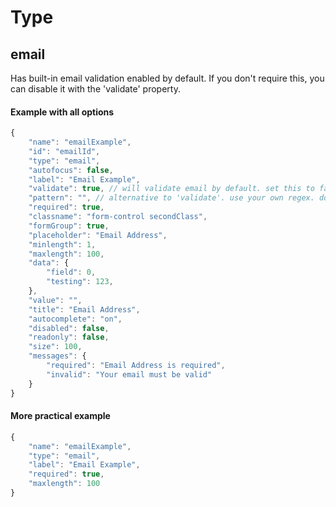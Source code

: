 # Type #
## email ##

Has built-in email validation enabled by default. If you don't require this, you can disable it with the 'validate' property.

#### Example with all options ####

```javascript
{
    "name": "emailExample",
    "id": "emailId",
    "type": "email",
    "autofocus": false,
    "label": "Email Example",
    "validate": true, // will validate email by default. set this to false to turn off automatic email validation
    "pattern": "", // alternative to 'validate'. use your own regex. don't use this with 'validate' - you'll have to escape some characters and omit the beginning/end forward slashes
    "required": true,
    "classname": "form-control secondClass",
    "formGroup": true,
    "placeholder": "Email Address",
    "minlength": 1,
    "maxlength": 100,
    "data": {
        "field": 0,
        "testing": 123,
    },
    "value": "",
    "title": "Email Address",
    "autocomplete": "on",
    "disabled": false,
    "readonly": false,
    "size": 100,
    "messages": {
        "required": "Email Address is required",
        "invalid": "Your email must be valid"
    }
}
```

#### More practical example ####

```javascript
{
    "name": "emailExample",
    "type": "email",
    "label": "Email Example",
    "required": true,
    "maxlength": 100
}
```
